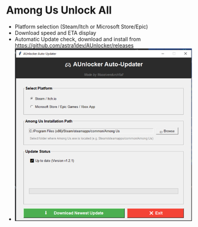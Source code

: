 # Among Us Unlock All

* Platform selection (Steam/Itch or Microsoft Store/Epic)
* Download speed and ETA display
* Automatic Update check, download and install from https://github.com/astra1dev/AUnlocker/releases
* ![GUI](gui.png)
